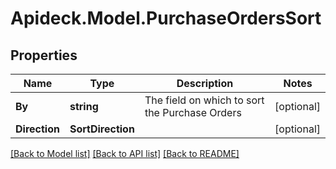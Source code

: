 # Apideck.Model.PurchaseOrdersSort

## Properties

Name | Type | Description | Notes
------------ | ------------- | ------------- | -------------
**By** | **string** | The field on which to sort the Purchase Orders | [optional] 
**Direction** | **SortDirection** |  | [optional] 

[[Back to Model list]](../README.md#documentation-for-models) [[Back to API list]](../README.md#documentation-for-api-endpoints) [[Back to README]](../README.md)

